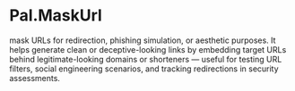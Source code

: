 # Pal.MaskUrl
 mask URLs for redirection, phishing simulation, or aesthetic purposes. It helps generate clean or deceptive-looking links by embedding target URLs behind legitimate-looking domains or shorteners — useful for testing URL filters, social engineering scenarios, and tracking redirections in security assessments.
